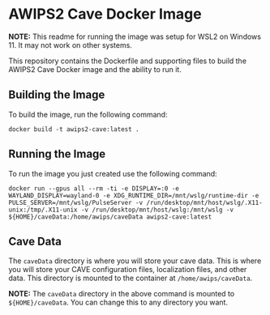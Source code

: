 # AWIPS2 Cave Docker Image

**NOTE:** This readme for running the image was setup for WSL2 on Windows 11. It may not work on other systems.

This repository contains the Dockerfile and supporting files to build the AWIPS2 Cave Docker image and the ability to run it.

## Building the Image

To build the image, run the following command:

    docker build -t awips2-cave:latest .

## Running the Image

To run the image you just created use the following command:

```
docker run --gpus all --rm -ti -e DISPLAY=:0 -e WAYLAND_DISPLAY=wayland-0 -e XDG_RUNTIME_DIR=/mnt/wslg/runtime-dir -e PULSE_SERVER=/mnt/wslg/PulseServer -v /run/desktop/mnt/host/wslg/.X11-unix:/tmp/.X11-unix -v /run/desktop/mnt/host/wslg:/mnt/wslg -v ${HOME}/caveData:/home/awips/caveData awips2-cave:latest
```

## Cave Data

The `caveData` directory is where you will store your cave data. This is where you will store your CAVE configuration files, localization files, and other data. This directory is mounted to the container at `/home/awips/caveData`. 

**NOTE:** The `caveData` directory in the above command is mounted to `${HOME}/caveData`. You can change this to any directory you want.